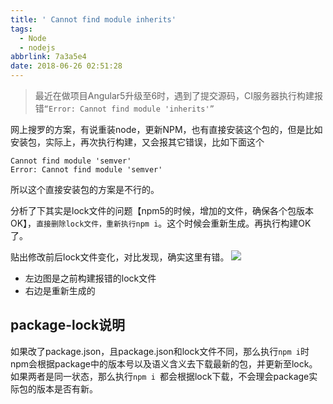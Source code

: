 ```yaml
---
title: ' Cannot find module inherits'
tags:
  - Node
  - nodejs
abbrlink: 7a3a5e4
date: 2018-06-26 02:51:28
---
```

> 最近在做项目Angular5升级至6时，遇到了提交源码，CI服务器执行构建报错`“Error: Cannot find module 'inherits'”`

网上搜罗的方案，有说重装node，更新NPM，也有直接安装这个包的，但是比如安装包，实际上，再次执行构建，又会报其它错误，比如下面这个
```
Cannot find module 'semver'
Error: Cannot find module 'semver'
```
所以这个直接安装包的方案是不行的。

分析了下其实是lock文件的问题【npm5的时候，增加的文件，确保各个包版本OK】，`直接删除lock文件，重新执行npm i`。这个时候会重新生成。再执行构建OK了。

贴出修改前后lock文件变化，对比发现，确实这里有错。
![](http://or0g12e5e.bkt.clouddn.com/2018-06-26-072603.jpg)

- 左边图是之前构建报错的lock文件
- 右边是重新生成的

## package-lock说明
如果改了package.json，且package.json和lock文件不同，那么执行`npm i`时npm会根据package中的版本号以及语义含义去下载最新的包，并更新至lock。如果两者是同一状态，那么执行`npm i `都会根据lock下载，不会理会package实际包的版本是否有新。



